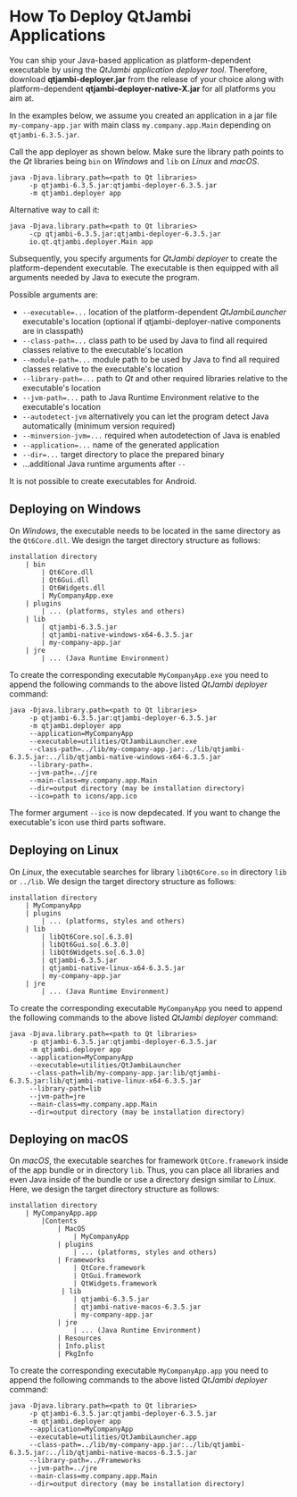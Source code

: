 # How To Deploy QtJambi Applications

You can ship your Java-based application as platform-dependent
executable by using the *QtJambi application deployer tool*. Therefore,
download **qtjambi-deployer.jar** from the release of your choice 
along with platform-dependent **qtjambi-deployer-native-X.jar** for all platforms you aim at.

In the examples below, we assume you created an application in a jar
file `my-company-app.jar` with main class `my.company.app.Main`
depending on `qtjambi-6.3.5.jar`.

Call the app deployer as shown below. Make sure the library path points
to the *Qt* libraries being `bin` on *Windows* and `lib`
on *Linux* and *macOS*.

``` shell
java -Djava.library.path=<path to Qt libraries>
     -p qtjambi-6.3.5.jar:qtjambi-deployer-6.3.5.jar
     -m qtjambi.deployer app
```

Alternative way to call it:

``` shell
java -Djava.library.path=<path to Qt libraries>
     -cp qtjambi-6.3.5.jar:qtjambi-deployer-6.3.5.jar
     io.qt.qtjambi.deployer.Main app
```


Subsequently, you specify arguments for *QtJambi deployer*
to create the platform-dependent executable. The executable is then
equipped with all arguments needed by Java to execute the program.

Possible arguments are:

  - `--executable=...` location of the platform-dependent
    *QtJambiLauncher* executable's location (optional if qtjambi-deployer-native components are in classpath)
  - `--class-path=...` class path to be used by Java to find all
    required classes relative to the executable's location
  - `--module-path=...` module path to be used by Java to find all
    required classes relative to the executable's location
  - `--library-path=...` path to *Qt* and other required
    libraries relative to the executable's location
  - `--jvm-path=...` path to Java Runtime Environment relative to the
    executable's location
  - `--autodetect-jvm` alternatively you can let the program detect Java
    automatically (minimum version required)
  - `--minversion-jvm=...` required when autodetection of Java is
    enabled
  - `--application=...` name of the generated application
  - `--dir=...` target directory to place the prepared binary
  - ...additional Java runtime arguments after `-- `

It is not possible to create executables for Android.

## Deploying on Windows

On *Windows*, the executable needs to be located in the same directory
as the `Qt6Core.dll`. We design the target directory structure as
follows:

``` shell
installation directory
    | bin
        | Qt6Core.dll
        | Qt6Gui.dll
        | Qt6Widgets.dll
        | MyCompanyApp.exe
    | plugins
        | ... (platforms, styles and others)
    | lib
        | qtjambi-6.3.5.jar
        | qtjambi-native-windows-x64-6.3.5.jar
        | my-company-app.jar
    | jre
        | ... (Java Runtime Environment)
```

To create the corresponding executable `MyCompanyApp.exe` you need to
append the following commands to the above listed *QtJambi deployer* command:

``` shell
java -Djava.library.path=<path to Qt libraries>
     -p qtjambi-6.3.5.jar:qtjambi-deployer-6.3.5.jar
     -m qtjambi.deployer app
     --application=MyCompanyApp
     --executable=utilities/QtJambiLauncher.exe
     --class-path=../lib/my-company-app.jar:../lib/qtjambi-6.3.5.jar:../lib/qtjambi-native-windows-x64-6.3.5.jar
     --library-path=.
     --jvm-path=../jre
     --main-class=my.company.app.Main
     --dir=output directory (may be installation directory)
     --ico=path to icons/app.ico
```

The former argument `--ico` is now depdecated. If you want to change the executable's icon use third parts software.

## Deploying on Linux

On *Linux*, the executable searches for library `libQt6Core.so` in
directory `lib` or `../lib`. We design the target directory structure as
follows:

``` shell
installation directory
    | MyCompanyApp
    | plugins
        | ... (platforms, styles and others)
    | lib
        | libQt6Core.so[.6.3.0]
        | libQt6Gui.so[.6.3.0]
        | libQt6Widgets.so[.6.3.0]
        | qtjambi-6.3.5.jar
        | qtjambi-native-linux-x64-6.3.5.jar
        | my-company-app.jar
    | jre
        | ... (Java Runtime Environment)
```

To create the corresponding executable `MyCompanyApp` you need to append
the following commands to the above listed *QtJambi deployer* command:

``` shell
java -Djava.library.path=<path to Qt libraries>
     -p qtjambi-6.3.5.jar:qtjambi-deployer-6.3.5.jar
     -m qtjambi.deployer app
     --application=MyCompanyApp
     --executable=utilities/QtJambiLauncher
     --class-path=lib/my-company-app.jar:lib/qtjambi-6.3.5.jar:lib/qtjambi-native-linux-x64-6.3.5.jar
     --library-path=lib
     --jvm-path=jre
     --main-class=my.company.app.Main
     --dir=output directory (may be installation directory)
```

## Deploying on macOS

On *macOS*, the executable searches for framework `QtCore.framework`
inside of the app bundle or in directory `lib`. Thus, you can place all
libraries and even Java inside of the bundle or use a directory design
similar to *Linux*. Here, we design the target directory structure as
follows:

``` shell
installation directory
    | MyCompanyApp.app
        |Contents
            | MacOS
                | MyCompanyApp
            | plugins
                | ... (platforms, styles and others)
            | Frameworks
                | QtCore.framework
                | QtGui.framework
                | QtWidgets.framework
             | lib
                | qtjambi-6.3.5.jar
                | qtjambi-native-macos-6.3.5.jar
                | my-company-app.jar
            | jre
                | ... (Java Runtime Environment)
            | Resources
            | Info.plist
            | PkgInfo
```

To create the corresponding executable `MyCompanyApp.app` you need to
append the following commands to the above listed *QtJambi deployer* command:

``` shell
java -Djava.library.path=<path to Qt libraries>
     -p qtjambi-6.3.5.jar:qtjambi-deployer-6.3.5.jar
     -m qtjambi.deployer app
     --application=MyCompanyApp
     --executable=utilities/QtJambiLauncher.app
     --class-path=../lib/my-company-app.jar:../lib/qtjambi-6.3.5.jar:../lib/qtjambi-native-macos-6.3.5.jar
     --library-path=../Frameworks
     --jvm-path=../jre
     --main-class=my.company.app.Main
     --dir=output directory (may be installation directory)
```
